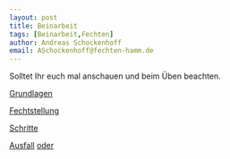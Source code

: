 ```yaml
---
layout: post
title: Beinarbeit
tags: [Beinarbeit,Fechten]
author: Andreas Schockenhoff
email: ASchockenhoff@fechten-hamm.de
---
```

Solltet Ihr euch mal anschauen und beim Üben beachten.

[Grundlagen](https://www.youtube.com/watch?v=gU4d2PL_5nY&t=1s)

[Fechtstellung](https://www.youtube.com/watch?v=is1VXnFXTnc)

[Schritte](https://www.youtube.com/watch?v=XLAuQRWPRQY)

[Ausfall](https://www.youtube.com/watch?v=h-3Fd29_hsc) [oder](https://www.youtube.com/watch?v=NZyqrO0YslQ)